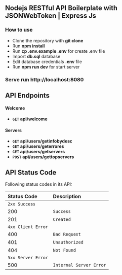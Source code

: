 ## Nodejs RESTful API Boilerplate with JSONWebToken | Express Js

### How to use

- Clone the repository with __git clone__
- Run __npm install__
- Run __cp .env.example .env__ for create .env file
- Import __db.sql__ database
- Edit database credentials __.env__ file 
- Run __npm run dev__ for start server

### Serve run http://localhost:8080

## API Endpoints

#### Welcome
- **<code>GET</code> api/welcome**


#### Servers
- **<code>GET</code> api/users/getinfobydesc**
- **<code>GET</code> api/users/geterrores**
- **<code>GET</code> api/users/getservers**
- **<code>POST</code> api/users/gettopservers**


## API Status Code

Following status codes in its API:

| Status Code | Description |
| :--- | :--- |
| `2xx Success` |
| 200 | `Success` |
| 201 | `Created` |
| `4xx Client Error` |
| 400 | `Bad Request` |
| 401 | `Unauthorized` |
| 404 | `Not Found` |
| `5xx Server Error` |
| 500 | `Internal Server Error` |
